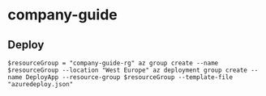 # company-guide
## Deploy

`
$resourceGroup = "company-guide-rg"
az group create --name $resourceGroup --location "West Europe"
az deployment group create --name DeployApp --resource-group $resourceGroup --template-file "azuredeploy.json"
`